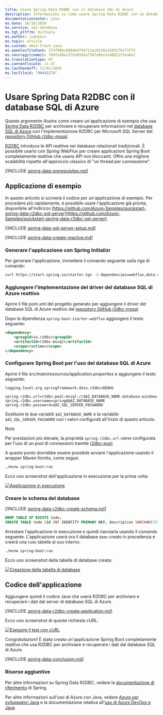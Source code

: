 ```yaml
---
title: Usare Spring Data R2DBC con il database SQL di Azure
description: Informazioni su come usare Spring Data R2DBC con un database SQL di Azure.
documentationcenter: java
ms.date: 10/10/2020
ms.service: sql-database
ms.tgt_pltfrm: multiple
ms.author: judubois
ms.topic: article
ms.custom: devx-track-java
ms.openlocfilehash: 273f09bc0d0d6d795f13ac81581d105176373775
ms.sourcegitcommit: 709fa38a137b30184a7397e0bfa348822f3ea0a7
ms.translationtype: HT
ms.contentlocale: it-IT
ms.lasthandoff: 12/01/2020
ms.locfileid: "96442274"
---
```

# <a name="use-spring-data-r2dbc-with-azure-sql-database"></a>Usare Spring Data R2DBC con il database SQL di Azure

Questo argomento illustra come creare un'applicazione di esempio che usa [Spring Data R2DBC](https://spring.io/projects/spring-data-r2dbc) per archiviare e recuperare informazioni nel [database SQL di Azure](/azure/sql-database/) con l'implementazione R2DBC per Microsoft SQL Server del [repository GitHub r2dbc-mssql](https://github.com/r2dbc/r2dbc-mssql).

[R2DBC](https://r2dbc.io/) introduce le API reattive nei database relazionali tradizionali. È possibile usarlo con Spring WebFlux per creare applicazioni Spring Boot completamente reattive che usano API non bloccanti. Offre una migliore scalabilità rispetto all'approccio classico di "un thread per connessione".

[!INCLUDE [spring-data-prerequisites.md](includes/spring-data-prerequisites.md)]

## <a name="sample-application"></a>Applicazione di esempio

In questo articolo si scriverà il codice per un'applicazione di esempio. Per procedere più rapidamente, è possibile usare l'applicazione già pronta, disponibile all'indirizzo [https://github.com/Azure-Samples/quickstart-spring-data-r2dbc-sql-server](https://github.com/Azure-Samples/quickstart-spring-data-r2dbc-sql-server).

[!INCLUDE [spring-data-sql-server-setup.md](includes/spring-data-sql-server-setup.md)]

[!INCLUDE [spring-data-create-reactive.md](includes/spring-data-create-reactive.md)]

### <a name="generate-the-application-by-using-spring-initializr"></a>Generare l'applicazione con Spring Initializr

Per generare l'applicazione, immettere il comando seguente sulla riga di comando:

```bash
curl https://start.spring.io/starter.tgz -d dependencies=webflux,data-r2dbc -d baseDir=azure-database-workshop -d bootVersion=2.3.4.RELEASE -d javaVersion=8 | tar -xzvf -
```


### <a name="add-the-reactive-azure-sql-database-driver-implementation"></a>Aggiungere l'implementazione del driver del database SQL di Azure reattivo

Aprire il file *pom.xml* del progetto generato per aggiungere il driver del database SQL di Azure reattivo dal [repository GitHub r2dbc-mssql](https://github.com/r2dbc/r2dbc-mssql).

Dopo la dipendenza `spring-boot-starter-webflux` aggiungere il testo seguente:

```xml
<dependency>
    <groupId>io.r2dbc</groupId>
    <artifactId>r2dbc-mssql</artifactId>
    <scope>runtime</scope>
</dependency>
```

### <a name="configure-spring-boot-to-use-azure-sql-database"></a>Configurare Spring Boot per l'uso del database SQL di Azure

Aprire il file *src/main/resources/application.properties* e aggiungere il testo seguente:

```properties
logging.level.org.springframework.data.r2dbc=DEBUG

spring.r2dbc.url=r2dbc:pool:mssql://$AZ_DATABASE_NAME.database.windows.net:1433/demo
spring.r2dbc.username=spring@$AZ_DATABASE_NAME
spring.r2dbc.password=$AZ_SQL_SERVER_PASSWORD
```

Sostituire le due variabili `$AZ_DATABASE_NAME` e la variabile `$AZ_SQL_SERVER_PASSWORD` con i valori configurati all'inizio di questo articolo.

> [!NOTE]
> Per prestazioni più elevate, la proprietà `spring.r2dbc.url` viene configurata per l'uso di un pool di connessioni tramite [r2dbc-pool](https://github.com/r2dbc/r2dbc-pool).

A questo punto dovrebbe essere possibile avviare l'applicazione usando il wrapper Maven fornito, come segue:

```bash
./mvnw spring-boot:run
```

Ecco uno screenshot dell'applicazione in esecuzione per la prima volta:

[![Applicazione in esecuzione](media/configure-spring-data-r2dbc-with-azure-azure-sql/create-azure-sql-01.png)](media/configure-spring-data-r2dbc-with-azure-azure-sql/create-azure-sql-01.png#lightbox)

### <a name="create-the-database-schema"></a>Creare lo schema del database

[!INCLUDE [spring-data-r2dbc-create-schema.md](includes/spring-data-r2dbc-create-schema.md)]

```sql
DROP TABLE IF EXISTS todo;
CREATE TABLE todo (id INT IDENTITY PRIMARY KEY, description VARCHAR(255), details VARCHAR(4096), done BIT);
```

Arrestare l'applicazione in esecuzione e quindi riavviarla usando il comando seguente. L'applicazione userà ora il database `demo` creato in precedenza e creerà una `todo` tabella al suo interno.

```bash
./mvnw spring-boot:run
```

Ecco uno screenshot della tabella di database creata:

[![Creazione della tabella di database](media/configure-spring-data-r2dbc-with-azure-azure-sql/create-azure-sql-02.png)](media/configure-spring-data-r2dbc-with-azure-azure-sql/create-azure-sql-02.png#lightbox)

## <a name="code-the-application"></a>Codice dell'applicazione

Aggiungere quindi il codice Java che userà R2DBC per archiviare e recuperare i dati dal server di database SQL di Azure.

[!INCLUDE [spring-data-r2dbc-create-application.md](includes/spring-data-r2dbc-create-application.md)]

Ecco uno screenshot di queste richieste cURL:

[![Eseguire il test con cURL](media/configure-spring-data-r2dbc-with-azure-azure-sql/create-azure-sql-03.png)](media/configure-spring-data-r2dbc-with-azure-azure-sql/create-azure-sql-03.png#lightbox)

Congratulazioni! È stata creata un'applicazione Spring Boot completamente reattiva che usa R2DBC per archiviare e recuperare i dati dal database SQL di Azure.

[!INCLUDE [spring-data-conclusion.md](includes/spring-data-conclusion.md)]

### <a name="additional-resources"></a>Risorse aggiuntive

Per altre informazioni su Spring Data R2DBC, vedere la [documentazione di riferimento](https://docs.spring.io/spring-data/r2dbc/docs/current/reference/html/#reference) di Spring.

Per altre informazioni sull'uso di Azure con Java, vedere [Azure per sviluppatori Java](../index.yml) e la documentazione relativa all'[uso di Azure DevOps e Java](/azure/devops/).